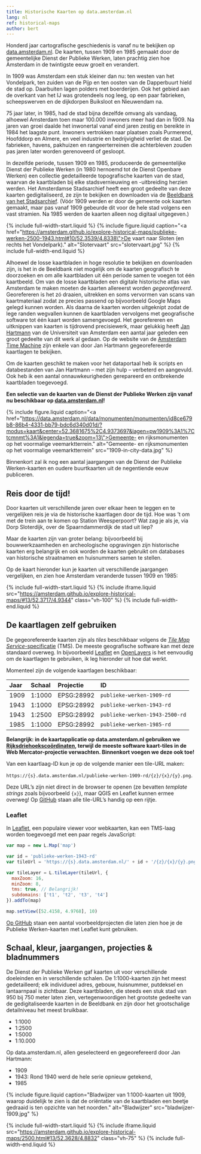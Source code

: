 ```yaml
---
title: Historische Kaarten op data.amsterdam.nl
lang: nl
ref: historical-maps
author: bert
---
```


Honderd jaar cartografische geschiedenis is vanaf nu te bekijken op [data.amsterdam.nl](https://data.amsterdam.nl). De kaarten, tussen 1909 en 1985 gemaakt door de gemeentelijke Dienst der Publieke Werken, laten prachtig zien hoe Amsterdam in de twintigste eeuw groeit en verandert.

In 1909 was Amsterdam een stuk kleiner dan nu: ten westen van het Vondelpark, ten zuiden van de Pijp en ten oosten van de Dapperbuurt hield de stad op. Daarbuiten lagen polders met boerderijen. Ook het gebied aan de overkant van het IJ was grotendeels nog leeg, op een paar fabrieken, scheepswerven en de dijkdorpen Buiksloot en Nieuwendam na.

75 jaar later, in 1985, had de stad bijna dezelfde omvang als vandaag, alhoewel Amsterdam toen maar 100.000 inwoners meer had dan in 1909. Na jaren van groei daalde het inwonertal vanaf eind jaren zestig en bereikte in 1984 het laagste punt. Inwoners vertrokken naar plaatsen zoals Purmerend, Hoofddorp en Almere, en veel industrie en bedrijvigheid verliet de stad. De fabrieken, havens, pakhuizen en rangeerterreinen die achterbleven zouden pas jaren later worden gerenoveerd of gesloopt.

In dezelfde periode, tussen 1909 en 1985, produceerde de gemeentelijke Dienst der Publieke Werken (in 1980 hernoemd tot de Dienst Openbare Werken) een collectie gedetailleerde topografische kaarten van de stad, waarvan de kaartbladen bij elke stadsvernieuwing en -uitbreiding herzien werden. Het Amsterdamse Stadsarchief heeft een groot gedeelte van deze kaarten gedigitaliseerd, ze zijn te bekijken en downloaden via de [Beeldbank van het Stadsarchief](https://beeldbank.amsterdam.nl/beeldbank/indeling/grid?q_searchfield=publieke+werken&f_sk_documenttype%5B0%5D=kaart). (Vóór 1909 werden er door de gemeente ook kaarten gemaakt, maar pas vanaf 1909 gebeurde dit voor de hele stad volgens een vast stramien. Na 1985 werden de kaarten alleen nog digitaal uitgegeven.)

{% include full-width-start.liquid %}
{% include figure.liquid
  caption="<a href=\"https://amsterdam.github.io/explore-historical-maps/publieke-werken-2500-1943.html#10/52.3539/4.8338\">De vaart naar Sloten</a> (en rechts het Vondelpark)."
  alt="Slotervaart"
  src="slotervaart.jpg" %}
{% include full-width-end.liquid %}

<!-- {% include float-start.liquid float="left" class="w-30" %}
{% include figure.liquid
  caption="Betondorp in de verder nog bijna lege Watergraafsmeer."
  alt="Betondorp"
  src="betondorp.jpg" %}
{% include float-end.liquid %} -->

Alhoewel de losse kaartbladen in hoge resolutie te bekijken en downloaden zijn, is het in de Beeldbank niet mogelijk om de kaarten geografisch te doorzoeken en om alle kaartbladen uit één periode samen te voegen tot één kaartbeeld. Om van de losse kaartbladen een digitale historische atlas van Amsterdam te maken moeten de kaarten allereerst worden _gegeorefereerd_. Georefereren is het zó draaien, uitrekken en soms vervormen van scans van kaartmateriaal zodat ze precies passend op bijvoorbeeld Google Maps gelegd kunnen worden. Als daarna de kaarten worden uitgeknipt zodat de lege randen wegvallen kunnen de kaartbladen vervolgens met geografische software tot één kaart worden samengevoegd. Het georefereren en uitknippen van kaarten is tijdrovend precisiewerk, maar gelukkig heeft [Jan Hartmann](https://www.uva.nl/profiel/h/a/j.l.h.hartmann/j.l.h.hartmann.html) van de Universiteit van Amsterdam een aantal jaar geleden een groot gedeelte van dit werk al gedaan. Op de website van de [Amsterdam Time Machine](https://tiles.amsterdamtimemachine.nl) zijn enkele van door Jan Hartmann gegeorefereerde kaartlagen te bekijken.

Om de kaarten geschikt te maken voor het dataportaal heb ik scripts en databestanden van Jan Hartmann – met zijn hulp – verbeterd en aangevuld. Ook heb ik een aantal onnauwkeurigheden gerepareerd en ontbrekende kaartbladen toegevoegd.

__Een selectie van de kaarten van de Dienst der Publieke Werken zijn vanaf nu beschikbaar op [data.amsterdam.nl](https://data.amsterdam.nl/data/?modus=kaart&center=52.3812567%2C4.8965655&lagen=pw1943%3A1&legenda=true)!__

{% include figure.liquid
  caption="<a href=\"https://data.amsterdam.nl/data/monumenten/monumenten/id8ce679b8-86b4-4331-bb79-bdc6d340d01d/?modus=kaart&center=52.3681675%2C4.9373697&lagen=pw1909%3A1%7Ctcmnmt%3A1&legenda=true&zoom=13\">Gemeente- en rijksmonumenten op het voormalige veemarktterrein</a>."
  alt="Gemeente- en rijksmonumenten op het voormalige veemarktterrein"
  src="1909-in-city-data.jpg" %}

Binnenkort zal ik nog een aantal jaargangen van de Dienst der Publieke Werken-kaarten en oudere buurtkaarten uit de negentiende eeuw publiceren.

## Reis door de tijd!

Door kaarten uit verschillende jaren over elkaar heen te leggen en te vergelijken reis je via de historische kaartlagen door de tijd. Hoe was ’t om met de trein aan te komen op Station Weesperpoort? Wat zag je als je, via Dorp Sloterdijk, over de Spaarndammerdijk de stad uit liep?

Maar de kaarten zijn van groter belang: bijvoorbeeld bij bouwwerkzaamheden en archeologische opgravingen zijn historische kaarten erg belangrijk en ook worden de kaarten gebruikt om databases van historische straatnamen en huisnummers samen te stellen.

Op de kaart hieronder kun je kaarten uit verschillende jaargangen vergelijken, en zien hoe Amsterdam veranderde tussen 1909 en 1985:

{% include full-width-start.liquid %}
{% include iframe.liquid src="https://amsterdam.github.io/explore-historical-maps/#13/52.3717/4.9344" class="vh-100" %}
{% include full-width-end.liquid %}

## De kaartlagen zelf gebruiken

De gegeorefereerde kaarten zijn als _tiles_ beschikbaar volgens de [_Tile Map Service_-specificatie](https://en.wikipedia.org/wiki/Tile_Map_Service) (TMS). De meeste geografische software kan met deze standaard overweg. In bijvoorbeeld [Leaflet](https://leafletjs.com/) en [OpenLayers](https://openlayers.org/) is het eenvoudig om de kaartlagen te gebruiken, ik leg hieronder uit hoe dat werkt.

Momenteel zijn de volgende kaartlagen beschikbaar:

| Jaar | Schaal | Projectie  | ID                             |
|:-----|:-------|:-----------|:-------------------------------|
| 1909 | 1:1000 | EPSG:28992 | `publieke-werken-1909-rd`      |
| 1943 | 1:1000 | EPSG:28992 | `publieke-werken-1943-rd`      |
| 1943 | 1:2500 | EPSG:28992 | `publieke-werken-1943-2500-rd` |
| 1985 | 1:1000 | EPSG:28992 | `publieke-werken-1985-rd`      |

**Belangrijk: in de kaartapplicatie op data.amsterdam.nl gebruiken we [Rijksdriehoekscoördinaten](https://nl.wikipedia.org/wiki/Rijksdriehoeksco%C3%B6rdinaten), terwijl de meeste software kaart-tiles in de Web Mercator-projectie verwachten. Binnenkort voegen we deze ook toe!**

Van een kaartlaag-ID kun je op de volgende manier een tile-URL maken:

`https://{s}.data.amsterdam.nl/publieke-werken-1909-rd/{z}/{x}/{y}.png`.

Deze URL’s zijn niet direct in de browser te openen (ze bevatten _template strings_ zoals bijvoorbeeld `{x}`), maar QGIS en Leaflet kunnen ermee overweg! Op [GitHub](http://github.com/Amsterdam/historical-maps) staan alle tile-URL’s handig op een rijtje.

### Leaflet

In [Leaflet](https://leafletjs.com/), een populaire viewer voor webkaarten, kan een TMS-laag worden toegevoegd met een paar regels JavaScript:

```js
var map = new L.Map('map')

var id = 'publieke-werken-1943-rd'
var tileUrl = 'https://{s}.data.amsterdam.nl/' + id + '/{z}/{x}/{y}.png'

var tileLayer = L.tileLayer(tileUrl, {
  maxZoom: 16,
  minZoom: 8,
  tms: true, // Belangrijk!
  subdomains: ['t1', 't2', 't3', 't4']
}).addTo(map)

map.setView([52.4158, 4.9768], 10)
```

[Op GitHub](https://github.com/Amsterdam/explore-historical-maps/viewer) staan een aantal voorbeeldprojecten die laten zien hoe je de Publieke Werken-kaarten met Leaflet kunt gebruiken.

<!-- ### OpenLayers -->

<!-- ### QGIS

In QGIS 3.0 en hoger kun je de kaartlagen gebruiken door in het _Browser_-paneel rechts te klikken op _XYZ Tiles_ en voor _New Connection…_ te kiezen. Geef de kaart een naam, kies één van de URL’s uit het lijstje hierboven, en klik op _OK_. Op het blog [Spatial Bias]((https://www.spatialbias.com/2018/02/qgis-3.0-xyz-tile-layers/)) worden alle stappen gedetailleerd beschreven.

{% include figure.liquid
  caption="<a href=\"https://www.spatialbias.com/2018/02/qgis-3.0-xyz-tile-layers/\">Een <em>XYZ Tile Layer</em> toevoegen met QGIS</a>."
  alt="Een XYZ Tile Layer toevoegen met QGIS"
  src="qgis-xyz.jpg" %} -->

## Schaal, kleur, jaargangen, projecties & bladnummers

De Dienst der Publieke Werken gaf kaarten uit voor verschillende doeleinden en in verschillende schalen. De 1:1000-kaarten zijn het meest gedetailleerd; elk individueel adres, gebouw, huisnummer, putdeksel en lantaarnpaal is zichtbaar. Deze kaartbladen, die steeds een stuk stad van 950 bij 750 meter laten zien, vertegenwoordigen het grootste gedeelte van de gedigitaliseerde kaarten in de Beeldbank en zijn door het grootschalige detailniveau het meest bruikbaar.

- 1:1000
- 1:2500
- 1:5000
- 1:10.000

Op data.amsterdam.nl, allen geselecteerd en gegeorefereerd door Jan Hartmann:

- 1909
- 1943: Rond 1940 werd de hele serie opnieuw getekend,
- 1985

{% include figure.liquid
  caption="Bladwijzer van 1:1000-kaarten uit 1909, waarop duidelijk te zien is dat de oriëntatie van de kaartbladen een beetje gedraaid is ten opzichte van het noorden."
  alt="Bladwijzer"
  src="bladwijzer-1909.jpg" %}

{% include full-width-start.liquid %}
{% include iframe.liquid src="https://amsterdam.github.io/explore-historical-maps/2500.html#13/52.3628/4.8832" class="vh-75" %}
{% include full-width-end.liquid %}

